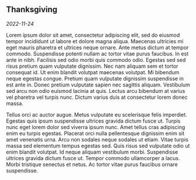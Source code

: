 ## Thanksgiving
*2022-11-24*

Lorem ipsum dolor sit amet, consectetur adipiscing elit, sed do eiusmod tempor incididunt ut labore et dolore magna aliqua. Maecenas ultricies mi eget mauris pharetra et ultrices neque ornare. Ante metus dictum at tempor commodo. Suspendisse potenti nullam ac tortor vitae purus faucibus. In est ante in nibh. Facilisis sed odio morbi quis commodo odio. Egestas sed sed risus pretium quam vulputate dignissim. Nec nam aliquam sem et tortor consequat id. Ut enim blandit volutpat maecenas volutpat. Mi bibendum neque egestas congue. Pretium quam vulputate dignissim suspendisse in est ante in. Donec pretium vulputate sapien nec sagittis aliquam. Vestibulum sed arcu non odio euismod lacinia at quis. Lectus arcu bibendum at varius vel pharetra vel turpis nunc. Dictum varius duis at consectetur lorem donec massa.

Tellus orci ac auctor augue. Metus vulputate eu scelerisque felis imperdiet. Egestas quis ipsum suspendisse ultrices gravida dictum fusce ut. Turpis nunc eget lorem dolor sed viverra ipsum nunc. Amet tellus cras adipiscing enim eu turpis egestas. Placerat orci nulla pellentesque dignissim enim sit amet venenatis urna. Arcu non sodales neque sodales ut etiam. Vitae turpis massa sed elementum tempus egestas sed. Quis risus sed vulputate odio ut enim blandit volutpat. Id neque aliquam vestibulum morbi. Suspendisse ultrices gravida dictum fusce ut. Tempor commodo ullamcorper a lacus. Morbi tristique senectus et netus. Ac tortor vitae purus faucibus ornare suspendisse.